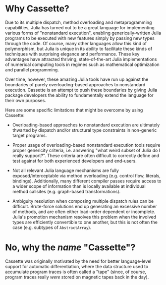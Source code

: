# Why Cassette?

Due to its multiple dispatch, method overloading and metaprogramming capabilities, Julia has turned out to be a great language for implementing various forms of "nonstandard execution", enabling generically-written Julia programs to be executed with new features simply by passing new types through the code. Of course, many other languages allow this kind of polymorphism, but Julia is unique in its ability to facilitate these kinds of techniques with surprising elegance and performance. These key advantages have attracted thriving, state-of-the-art Julia implementations of numerical computing tools in regimes such as mathematical optimization and parallel programming.

Over time, however, these amazing Julia tools have run up against the boundaries of purely overloading-based approaches to nonstandard execution. Cassette is an attempt to push these boundaries by giving Julia package developers the ability to fundamentally extend the language for their own purposes.

Here are some specific limitations that might be overcome by using Cassette:

- Overloading-based approaches to nonstandard execution are ultimately thwarted by dispatch and/or structural type constraints in non-generic target programs.

- Proper usage of overloading-based nonstandard execution tools require proper genericity criteria, i.e. answering "what weird subset of Julia do I really support?". These criteria are often difficult to correctly define and test against for both experienced developers and end-users.

- Not all relevant Julia language mechanisms are fully exposed/interceptable via method overloading (e.g. control flow, literals, bindings). Additionally, many different compiler passes require access to a wider scope of information than is locally available at individual method callsites (e.g. graph-based transformations).

- Ambiguity resolution when composing multiple dispatch rules can be difficult. Brute-force solutions end up generating an excessive number of methods, and are often either load-order dependent or incomplete. Julia's promotion mechanism resolves this problem when the involved types are efficiently convertible to one another, but this is not often the case (e.g. subtypes of `AbstractArray`).

# No, why the *name* "Cassette"?

Cassette was originally motivated by the need for better language-level support for automatic differentiation, where the data structure used to accumulate program traces is often called a "tape" (since, of course, program traces really *were* stored on magnetic tapes back in the day).
